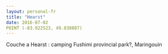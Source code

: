```yaml
---
layout: personal-fr
title: "Hearst"
date: 2016-07-02
POINT (-83.922523, 49.838087)
---
```


Couche a Hearst : camping Fushimi provincial park?, Maringouin

